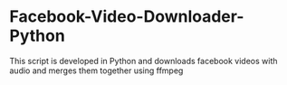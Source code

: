 # Facebook-Video-Downloader-Python
This script is developed in Python and downloads facebook videos with audio and merges them together using ffmpeg
